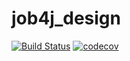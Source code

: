 # job4j_design
[![Build Status](https://travis-ci.org/ForLearningAtJob4J/job4j_design.svg?branch=master)](https://travis-ci.org/ForLearningAtJob4J/job4j_design)
[![codecov](https://codecov.io/gh/ForLearningAtJob4J/job4j_design/branch/master/graph/badge.svg)](https://codecov.io/gh/ForLearningAtJob4J/job4j_design)
